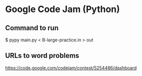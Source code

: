 # Google Code Jam (Python)

## Command to run

$ pypy main.py < B-large-practice.in  > out

## URLs to word problems

https://code.google.com/codejam/contest/5254486/dashboard
